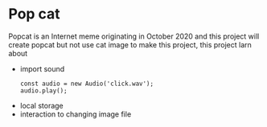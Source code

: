 <h1>Pop cat</h1>
<p>Popcat is an Internet meme originating in October 2020 and this project will create popcat but not use cat image to make this project, this project larn about</p>
<ul>
  <li>import sound</li>
  
  ```
  const audio = new Audio('click.wav');
  audio.play();
  ```
  <li>local storage</li>
  <li>interaction to changing image file</li>
</ul>
